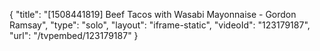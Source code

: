 {
    "title": "[1508441819] Beef Tacos with Wasabi Mayonnaise - Gordon Ramsay",
    "type": "solo",
    "layout": "iframe-static",
    "videoId": "123179187",
    "url": "\/tvpembed\/123179187"
}